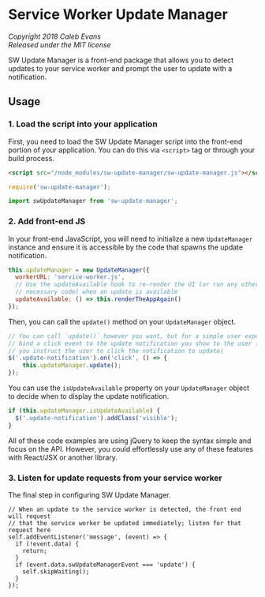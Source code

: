 # Service Worker Update Manager

*Copyright 2018 Caleb Evans*  
*Released under the MIT license*  

SW Update Manager is a front-end package that allows you to detect updates to
your service worker and prompt the user to update with a notification.

## Usage

### 1. Load the script into your application

First, you need to load the SW Update Manager script into the front-end portion
of your application. You can do this via `<script>` tag or through your build
process.

```html
<script src="/node_modules/sw-update-manager/sw-update-manager.js"></script>
```

```js
require('sw-update-manager');
```

```js
import swUpdateManager from 'sw-update-manager';
```

### 2. Add front-end JS

In your front-end JavaScript, you will need to initialize a new `UpdateManager`
instance and ensure it is accessible by the code that spawns the update
notification.

```js
this.updateManager = new UpdateManager({
  workerURL: 'service-worker.js',
  // Use the updateAvailable hook to re-render the UI (or run any other
  // necessary code) when an update is available
  updateAvailable: () => this.renderTheAppAgain()
});
```

Then, you can call the `update()` method on your `UpdateManager` object.

```js
// You can call `update()` however you want, but for a simple user experience,
// bind a click event to the update notification you show to the user (a long as
// you instruct the user to click the notification to update)
$('.update-notification').on('click', () => {
	this.updateManager.update();
});
```

You can use the `isUpdateAvailable` property on your `UpdateManager` object to
decide when to display the update notification.

```js
if (this.updateManager.isUpdateAvailable) {
  $('.update-notification').addClass('visible');
} 
```

All of these code examples are using jQuery to keep the syntax simple and focus
on the API. However, you could effortlessly use any of these features with
React/JSX or another library.

### 3. Listen for update requests from your service worker

The final step in configuring SW Update Manager.

```
// When an update to the service worker is detected, the front end will request
// that the service worker be updated immediately; listen for that request here
self.addEventListener('message', (event) => {
  if (!event.data) {
    return;
  }
  if (event.data.swUpdateManagerEvent === 'update') {
    self.skipWaiting();
  }
});
```
